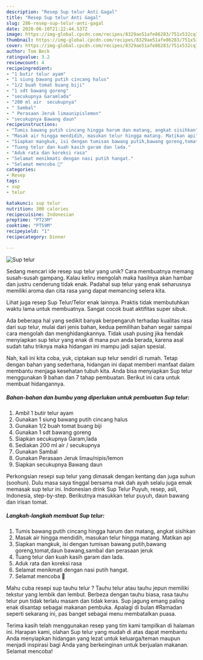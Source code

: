 ```yaml
---
description: "Resep Sup telur Anti Gagal"
title: "Resep Sup telur Anti Gagal"
slug: 286-resep-sup-telur-anti-gagal
date: 2020-06-10T21:22:44.537Z
image: https://img-global.cpcdn.com/recipes/8329ae51afe86283/751x532cq70/sup-telur-foto-resep-utama.jpg
thumbnail: https://img-global.cpcdn.com/recipes/8329ae51afe86283/751x532cq70/sup-telur-foto-resep-utama.jpg
cover: https://img-global.cpcdn.com/recipes/8329ae51afe86283/751x532cq70/sup-telur-foto-resep-utama.jpg
author: Tom Beck
ratingvalue: 3.2
reviewcount: 4
recipeingredient:
- "1 butir telur ayam"
- "1 siung bawang putih cincang halus"
- "1/2 buah tomat buang biji"
- "1 sdt bawang goreng"
- "secukupnya Garamlada"
- "200 ml air  secukupnya"
- " Sambal"
- " Perasaan Jeruk limaunipislemon"
- "secukupnya Bawang daun"
recipeinstructions:
- "Tumis bawang putih cincang hingga harum dan matang, angkat sisihkan"
- "Masak air hingga mendidih, masukan telur hingga matang. Matikan api"
- "Siapkan mangkuk, isi dengan tumisan bawang putih,bawang goreng,tomat,daun bawang,sambal dan perasaan jeruk"
- "Tuang telur dan kuah kasih garam dan lada."
- "Aduk rata dan koreksi rasa"
- "Selamat menikmati dengan nasi putih hangat."
- "Selamat mencoba 🤗"
categories:
- Resep
tags:
- sup
- telur

katakunci: sup telur 
nutrition: 300 calories
recipecuisine: Indonesian
preptime: "PT23M"
cooktime: "PT59M"
recipeyield: "1"
recipecategory: Dinner

---
```



![Sup telur](https://img-global.cpcdn.com/recipes/8329ae51afe86283/751x532cq70/sup-telur-foto-resep-utama.jpg)

Sedang mencari ide resep sup telur yang unik? Cara membuatnya memang susah-susah gampang. Kalau keliru mengolah maka hasilnya akan hambar dan justru cenderung tidak enak. Padahal sup telur yang enak seharusnya memiliki aroma dan cita rasa yang dapat memancing selera kita.

Lihat juga resep Sup Telur/Telor enak lainnya. Praktis tidak membutuhkan waktu lama untuk membuatnya. Sangat cocok buat aktifitas super sibuk.

Ada beberapa hal yang sedikit banyak berpengaruh terhadap kualitas rasa dari sup telur, mulai dari jenis bahan, kedua pemilihan bahan segar sampai cara mengolah dan menghidangkannya. Tidak usah pusing jika hendak menyiapkan sup telur yang enak di mana pun anda berada, karena asal sudah tahu triknya maka hidangan ini mampu jadi sajian spesial.


Nah, kali ini kita coba, yuk, ciptakan sup telur sendiri di rumah. Tetap dengan bahan yang sederhana, hidangan ini dapat memberi manfaat dalam membantu menjaga kesehatan tubuh kita. Anda bisa menyiapkan Sup telur menggunakan 9 bahan dan 7 tahap pembuatan. Berikut ini cara untuk membuat hidangannya.

<!--inarticleads1-->

##### Bahan-bahan dan bumbu yang diperlukan untuk pembuatan Sup telur:

1. Ambil 1 butir telur ayam
1. Gunakan 1 siung bawang putih cincang halus
1. Gunakan 1/2 buah tomat buang biji
1. Gunakan 1 sdt bawang goreng
1. Siapkan secukupnya Garam,lada
1. Sediakan 200 ml air / secukupnya
1. Gunakan  Sambal
1. Gunakan  Perasaan Jeruk limau/nipis/lemon
1. Siapkan secukupnya Bawang daun


Perkongsian resepi sup telur yang dimasak dengan kentang dan juga suhun (soohun). Dulu masa saya tinggal bersama mak dah ayah selalu juga emak memasak sup telur ini. Indonesian drink Sup Telur Puyuh, resep, asli, Indonesia, step-by-step. Berikutnya masukkan telur puyuh, daun bawang dan irisan tomat. 

<!--inarticleads2-->

##### Langkah-langkah membuat Sup telur:

1. Tumis bawang putih cincang hingga harum dan matang, angkat sisihkan
1. Masak air hingga mendidih, masukan telur hingga matang. Matikan api
1. Siapkan mangkuk, isi dengan tumisan bawang putih,bawang goreng,tomat,daun bawang,sambal dan perasaan jeruk
1. Tuang telur dan kuah kasih garam dan lada.
1. Aduk rata dan koreksi rasa
1. Selamat menikmati dengan nasi putih hangat.
1. Selamat mencoba 🤗


Mahu cuba resepi sup tauhu telur ? Tauhu telur atau tauhu jepun memiliki tekstur yang lembik dan lembut. Berbeza dengan tauhu biasa, rasa tauhu telur pun tidak terlalu masam dan tidak keras. Sup jagung emang paling enak disantap sebagai makanan pembuka. Apalagi di bulan #Ramadan seperti sekarang ini, pas banget sebagai menu membatalkan puasa. 

Terima kasih telah menggunakan resep yang tim kami tampilkan di halaman ini. Harapan kami, olahan Sup telur yang mudah di atas dapat membantu Anda menyiapkan hidangan yang lezat untuk keluarga/teman maupun menjadi inspirasi bagi Anda yang berkeinginan untuk berjualan makanan. Selamat mencoba!
